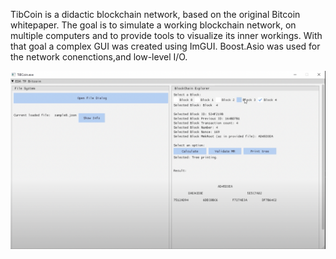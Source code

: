 TibCoin is a didactic blockchain network, based on the original Bitcoin whitepaper. The goal is to simulate a working blockchain network, on multiple computers and to provide tools 
to visualize its inner workings. With that goal a complex GUI was created using ImGUI. Boost.Asio was used for the network conenctions,and low-level I/O.


![Tibcoin GUI](https://github.com/Agusgal/EDA-TiBCoin/blob/master/Resources/Captura%20de%20Pantalla%202024-07-24%20a%20la(s)%2016.18.46.png)
